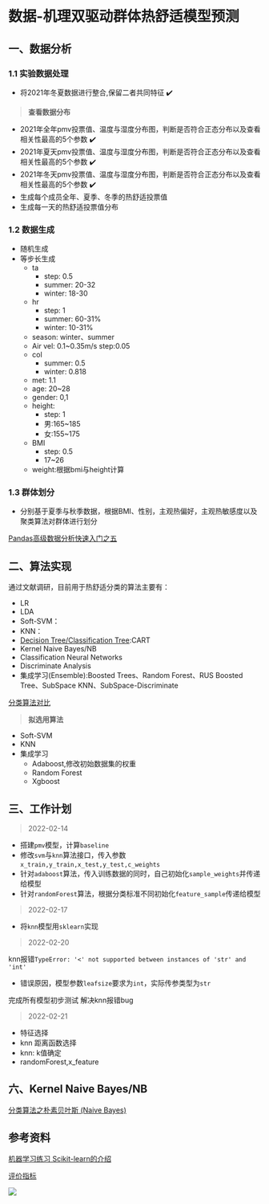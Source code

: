 # 数据-机理双驱动群体热舒适模型预测

## 一、数据分析

### 1.1 实验数据处理

- 将2021年冬夏数据进行整合,保留二者共同特征 ✔️

> **查看数据分布**

- 2021年全年pmv投票值、温度与湿度分布图，判断是否符合正态分布以及查看相关性最高的5个参数 ✔️
- 2021年夏天pmv投票值、温度与湿度分布图，判断是否符合正态分布以及查看相关性最高的5个参数 ✔️
- 2021年冬天pmv投票值、温度与湿度分布图，判断是否符合正态分布以及查看相关性最高的5个参数 ✔️
- 生成每个成员全年、夏季、冬季的热舒适投票值 
- 生成每一天的热舒适投票值分布

### 1.2 数据生成

- 随机生成
- 等步长生成
  - ta
    - step: 0.5
    - summer: 20-32
    - winter: 18-30
  - hr
    - step: 1
    - summer: 60-31%
    - winter: 10-31%
  - season: winter、summer
  - Air vel: 0.1~0.35m/s step:0.05
  - col
    - summer: 0.5
    - winter: 0.818
  - met: 1.1
  - age: 20~28
  - gender: 0,1
  - height:
    - step: 1
    - 男:165~185
    - 女:155~175
  - BMI
    - step: 0.5
    - 17~26
  - weight:根据bmi与height计算

### 1.3 群体划分

- 分别基于夏季与秋季数据，根据BMI、性别，主观热偏好，主观热敏感度以及聚类算法对群体进行划分

[Pandas高级数据分析快速入门之五](https://blog.csdn.net/xiaoyw71/article/details/120094548)

## 二、算法实现

通过文献调研，目前用于热舒适分类的算法主要有：

- LR
- LDA
- Soft-SVM：
- KNN：
- [Decision Tree/Classification Tree](https://zhuanlan.zhihu.com/p/361464944?ivk_sa=1024320u):CART
- Kernel Naive Bayes/NB
- Classification Neural Networks
- Discriminate Analysis
- 集成学习(Ensemble):Boosted Trees、Random Forest、RUS Boosted Tree、SubSpace KNN、SubSpace-Discriminate

[分类算法对比](https://blog.csdn.net/ex_6450/article/details/126150464)

> **拟选用算法**

- Soft-SVM
- KNN
- 集成学习
  - Adaboost,修改初始数据集的权重
  - Random Forest 
  - Xgboost

## 三、工作计划

> 2022-02-14

- 搭建`pmv`模型，计算`baseline`
- 修改`svm`与`knn`算法接口，传入参数`x_train,y_train,x_test,y_test,c_weights`
- 针对`adaboost`算法，传入训练数据的同时，自己初始化`sample_weights`并传递给模型
- 针对`randomForest`算法，根据分类标准不同初始化`feature_sample`传递给模型

> 2022-02-17

- 将`knn`模型用`sklearn`实现

> 2022-02-20

knn报错`TypeError: '<' not supported between instances of 'str' and 'int'`

- 错误原因，模型参数`leafsize`要求为`int`，实际传参类型为`str`

完成所有模型初步测试
解决knn报错bug

> 2022-02-21

- 特征选择
- knn 距离函数选择
- knn: k值确定
- randomForest,x_feature


## 六、Kernel Naive Bayes/NB

[分类算法之朴素贝叶斯 (Naive Bayes)](https://blog.csdn.net/ex_6450/article/details/126142846?spm=1001.2101.3001.6661.1&utm_medium=distribute.pc_relevant_t0.none-task-blog-2%7Edefault%7ECTRLIST%7ERate-1-126142846-blog-125782329.pc_relevant_multi_platform_whitelistv3&depth_1-utm_source=distribute.pc_relevant_t0.none-task-blog-2%7Edefault%7ECTRLIST%7ERate-1-126142846-blog-125782329.pc_relevant_multi_platform_whitelistv3&utm_relevant_index=1)

## 参考资料

[机器学习练习 Scikit-learn的介绍](https://github.com/fengdu78/WZU-machine-learning-course/blob/main/code/03-%E6%9C%BA%E5%99%A8%E5%AD%A6%E4%B9%A0%E5%BA%93Scikit-learn/ML-lesson3-Scikit-learn.ipynb)

[评价指标](https://blog.csdn.net/hfutdog/article/details/88085878)

![](https://img-blog.csdnimg.cn/61fc7a3082f44882ae4d8b9d29f821e2.png?x-oss-process=image/watermark,type_d3F5LXplbmhlaQ,shadow_50,text_Q1NETiBAfumjjuWHjOWkqeS4i34=,size_20,color_FFFFFF,t_70,g_se,x_16)
